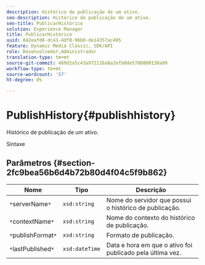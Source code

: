 ```yaml
---
description: Histórico de publicação de um ativo.
seo-description: Histórico de publicação de um ativo.
seo-title: PublicarHistórico
solution: Experience Manager
title: PublicarHistórico
uuid: 842eafd8-dc41-4df0-96b0-de14357ac495
feature: Dynamic Media Classic, SDK/API
role: Desenvolvedor,Administrador
translation-type: tm+mt
source-git-commit: 469d1a5c43a972116a8a2efb0de5708800130a99
workflow-type: tm+mt
source-wordcount: '57'
ht-degree: 0%

---
```



# PublishHistory{#publishhistory}

Histórico de publicação de um ativo.

Sintaxe

## Parâmetros {#section-2fc9bea56b6d4b72b80d4f04c5f9b862}

| Nome | Tipo | Descrição |
|---|---|---|
| `*`serverName`*` | `xsd:string` | Nome do servidor que possui o histórico de publicação. |
| `*`contextName`*` | `xsd:string` | Nome do contexto do histórico de publicação. |
| `*`publishFormat`*` | `xsd:string` | Formato de publicação. |
| `*`lastPublished`*` | `xsd:dateTime` | Data e hora em que o ativo foi publicado pela última vez. |

